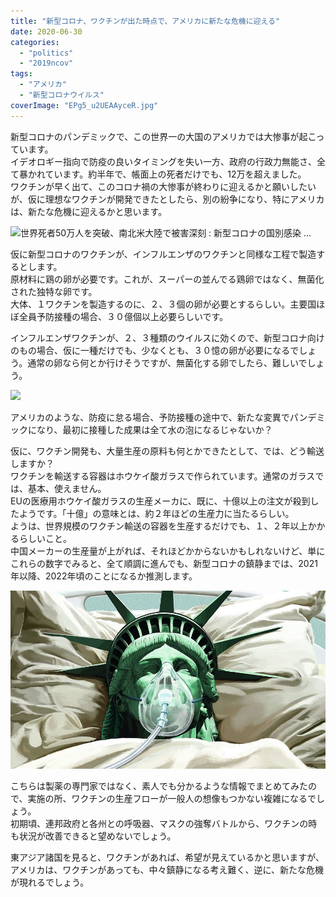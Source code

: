 ```yaml
---
title: "新型コロナ、ワクチンが出た時点で、アメリカに新たな危機に迎える"
date: 2020-06-30
categories: 
  - "politics"
  - "2019ncov"
tags: 
  - "アメリカ"
  - "新型コロナウイルス"
coverImage: "EPg5_u2UEAAyceR.jpg"
---
```


新型コロナのパンデミックで、この世界一の大国のアメリカでは大惨事が起こっています。  
イデオロギー指向で防疫の良いタイミングを失い一方、政府の行政力無能さ、全て暴かれています。約半年で、帳面上の死者だけでも、12万を超えました。  
ワクチンが早く出て、このコロナ禍の大惨事が終わりに迎えるかと願いしたいが、仮に理想なワクチンが開発できたとしたら、別の紛争になり、特にアメリカは、新たな危機に迎えるかと思います。

![世界死者50万人を突破、南北米大陸で被害深刻 : 新型コロナの国別感染 ...](images/192936.png)

仮に新型コロナのワクチンが、インフルエンザのワクチンと同様な工程で製造するとします。  
原材料に鶏の卵が必要です。これが、スーパーの並んでる鶏卵ではなく、無菌化された独特な卵です。  
大体、１ワクチンを製造するのに、２、３個の卵が必要とするらしい。主要国ほぼ全員予防接種の場合、３０億個以上必要らしいです。

インフルエンザワクチンが、２、３種類のウイルスに効くので、新型コロナ向けのもの場合、仮に一種だけでも、少なくとも、３０憶の卵が必要になるでしょう。通常の卵なら何とか行けそうですが、無菌化する卵でしたら、難しいでしょう。

![](images/a05.jpg)

アメリカのような、防疫に怠る場合、予防接種の途中で、新たな変異でパンデミックになり、最初に接種した成果は全て水の泡になるじゃないか？

仮に、ワクチン開発も、大量生産の原料も何とかできたとして、では、どう輸送しますか？  
ワクチンを輸送する容器はホウケイ酸ガラスで作られています。通常のガラスでは、基本、使えません。  
EUの医療用ホウケイ酸ガラスの生産メーカに、既に、十億以上の注文が殺到したようです。「十億」の意味とは、約２年ほどの生産力に当たるらしい。  
ようは、世界規模のワクチン輸送の容器を生産するだけでも、１、２年以上かかるらしいこと。  
中国メーカーの生産量が上がれば、それほどかからないかもしれないけど、単にこれらの数字でみると、全て順調に進んでも、新型コロナの鎮静までは、2021年以降、2022年頃のことになるか推測します。

![](images/a1921804-c3a5-4508-b826-aad93692d7dd_w948_r1.77_fpx44.98_fpy58.45.jpg)

こちらは製薬の専門家ではなく、素人でも分かるような情報でまとめてみたので、実施の所、ワクチンの生産フローが一般人の想像もつかない複雑になるでしょう。  
初期頃、連邦政府と各州との呼吸器、マスクの強奪バトルから、ワクチンの時も状況が改善できると望めないでしょう。

東アジア諸国を見ると、ワクチンがあれば、希望が見えているかと思いますが、  
アメリカは、ワクチンがあっても、中々鎮静になる考え難く、逆に、新たな危機が現れるでしょう。
